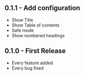 ## 0.1.1 - Add configuration
* Show Title
* Show Table of contents
* Safe mode
* Show numbered headings

## 0.1.0 - First Release
* Every feature added
* Every bug fixed
